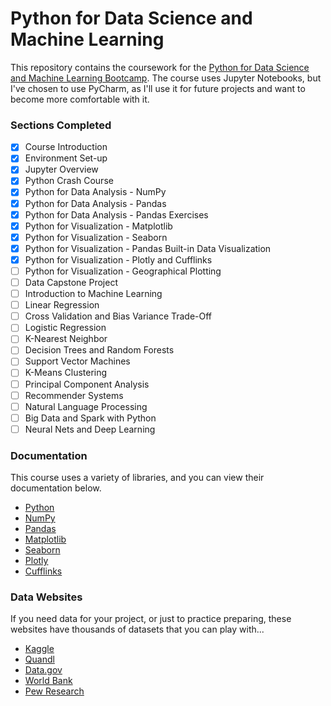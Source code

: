 # Python for Data Science and Machine Learning
This repository contains the coursework for the [Python for Data Science and Machine Learning Bootcamp](https://www.udemy.com/python-for-data-science-and-machine-learning-bootcamp/learn/v4/overview).
The course uses Jupyter Notebooks, but I've chosen to use PyCharm, as I'll use it for future projects and want to become
more comfortable with it.


### Sections Completed
- [x] Course Introduction
- [x] Environment Set-up
- [x] Jupyter Overview
- [x] Python Crash Course
- [x] Python for Data Analysis - NumPy
- [x] Python for Data Analysis - Pandas
- [x] Python for Data Analysis - Pandas Exercises
- [x] Python for Visualization - Matplotlib
- [x] Python for Visualization - Seaborn
- [x] Python for Visualization - Pandas Built-in Data Visualization
- [x] Python for Visualization - Plotly and Cufflinks
- [ ] Python for Visualization - Geographical Plotting
- [ ] Data Capstone Project
- [ ] Introduction to Machine Learning
- [ ] Linear Regression
- [ ] Cross Validation and Bias Variance Trade-Off
- [ ] Logistic Regression
- [ ] K-Nearest Neighbor
- [ ] Decision Trees and Random Forests
- [ ] Support Vector Machines
- [ ] K-Means Clustering
- [ ] Principal Component Analysis
- [ ] Recommender Systems
- [ ] Natural Language Processing
- [ ] Big Data and Spark with Python
- [ ] Neural Nets and Deep Learning

### Documentation
This course uses a variety of libraries, and you can view their documentation below.
- [Python](https://docs.python.org/3/)
- [NumPy](https://www.numpy.org/devdocs/reference/index.html)
- [Pandas](http://pandas.pydata.org/pandas-docs/stable/reference/index.html)
- [Matplotlib](https://matplotlib.org/gallery/index.html)
- [Seaborn](https://seaborn.pydata.org/api.html)
- [Plotly](https://plot.ly/python/)
- [Cufflinks](https://plot.ly/ipython-notebooks/cufflinks/)

### Data Websites
If you need data for your project, or just to practice preparing, these websites have thousands of datasets
that you can play with...

- [Kaggle](https://kaggle.com/datasets)
- [Quandl](https://www.quandl.com/search?filters=%5B%22Free%22%5D)
- [Data.gov](https://catalog.data.gov/dataset)
- [World Bank](https://datacatalog.worldbank.org/search)
- [Pew Research](https://www.pewresearch.org/download-datasets/)